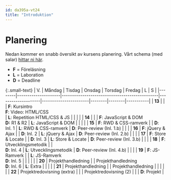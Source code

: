 ```yaml
---
id: da395a-vt24
title: "Introduktion"
---
```


# Planering

Nedan kommer en snabb översikt av kursens planering. Vårt schema (med salar) [hittar ni här](https://schema.mau.se/setup/jsp/Schema.jsp?startDatum=idag&intervallTyp=m&intervallAntal=6&sprak=SV&sokMedAND=true&forklaringar=true&resurser=k.DA395A-20231-38318-).

- **F** = Föreläsning
- **L** = Laboration 
- **D** = Deadline

{:.small-text}
| V.  | Måndag              | Tisdag                                        | Onsdag             | Torsdag               | Fredag | L | S    |
|--------|---------------------|-----------------------------------------------|--------------------|-----------------------|--------|--------|-----------|
| **13** |  | |  **F**: Kursintro<br> **F**: Video: HTML/CSS<br> | **L**: Repetition HTML/CSS & JS |        |        |           |
| **14** |   |    | **F**: JavaScript & DOM<br>**D:** R1 & R2 | **L**: JavaScript & DOM  |        |        |  |
| **15** | **F**: RWD & CSS-ramverk |   |  **D**: Inl. 1  | **L**: RWD & CSS-ramverk    |  **D**: Peer-review (Inl. 1.b)      |        |  |
| **16** | **F**: jQuery & Ajax  |       |  **D**: Inl. 2    | **L**: jQuery & Ajax      |   **D**: Peer-review (Inl. 2.b)     |        |  |
| **17** | **F**: Store & Locate |      |    **D**: Inl. 3                | **L**: Store & Locate     |   **D**: Peer-review (Inl. 3.b)     |        |  |
| **18** | **F**: Utvecklingsmetodik |  | <br>**D**: Inl. 4  | **L**: Utvecklingsmetodik |  **D**: Peer-review (Inl. 4.b)      |        |  |
| **19** |  **F**: JS-Ramverk |      |   **L**: JS-Ramverk <br>**D**: Inl. 5     |   |        |        |  |
| **20** | Projekthandledning  |                                 | Projekthandledning<br>**D**: Inl. 6 |  **L**: Extra |        |        |           |
| **21** | Projekthandledning  |                                               | Projekthandledning |                       |        |        |           |
| **22** | Projektredovisning (extra)                     |   | |  Projektredovisning (2) |        |        | **D**: Projekt          |
